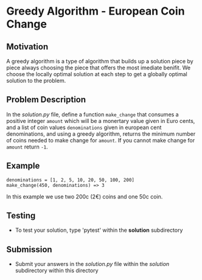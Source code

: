 # Greedy Algorithm - European Coin Change

## Motivation
A greedy algorithm is a type of algorithm that builds up a solution piece by piece always choosing the piece that offers the most imediate benifit. We choose the locally optimal solution at each step to get a globally optimal solution to the problem.


## Problem Description
In the *solution.py* file, define a function `make_change` that consumes a positive integer `amount` which will be a monertary value given in Euro cents, and a list of coin values `denominations` given in european cent denominations, and using a greedy algorithm, returns the minimum number of coins needed to make change for `amount`. If you cannot make change for `amount` return `-1`. 

## Example
```
denominations = [1, 2, 5, 10, 20, 50, 100, 200]
make_change(450, denominations) => 3
```
In this example we use two 200c (2€) coins and one 50c coin.


## Testing
* To test your solution, type 'pytest' within the **solution** subdirectory

## Submission
* Submit your answers in the *solution.py* file within the *solution* subdirectory within this directory
